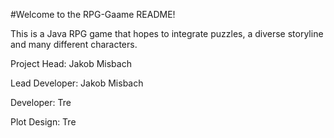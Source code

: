 #Welcome to the RPG-Gaame README!

This is a Java RPG game that hopes to integrate puzzles, a diverse storyline and many different characters.

Project Head: Jakob Misbach

Lead Developer: Jakob Misbach

Developer: Tre

Plot Design: Tre
